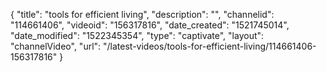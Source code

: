 {
    "title": "tools for efficient living",
    "description": "",
    "channelid": "114661406",
    "videoid": "156317816",
    "date_created": "1521745014",
    "date_modified": "1522345354",
    "type": "captivate",
    "layout": "channelVideo",
    "url": "\/latest-videos\/tools-for-efficient-living\/114661406-156317816"
}